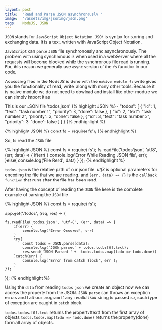 ```yaml
---
layout: post
title:  "Read and Parse JSON asynchronously "
image:  '/assets/img/jsonimg/json.png'
tags:   NodeJS, JSON
---
```


`JSON` stands for `JavaScript Object Notation`. `JSON` is syntax for storing and exchanging data. It is a text, written with JavaScript Object Notation. 

`JavaScript` can `parse` `JSON` file  synchronously and asynchronously. The problem with using synchronous is when used in a webServer where all the requests will become blocked while the synchronous file read is running. For, this reason we generally use `async` version of the `fs` function in our code. 

Accessing files in the NodeJS is done with the `native module fs` write gives you the functionality of read, write, along with many other tools. Because it is native module we do not need to dowload and install like other module we can simply import it as

This is our JSON file 'todos.json'
{% highlight JSON %}
   {
    "todos": [
        {
            "id": 1,
            "text": "task number 1",
            "priority": 3,
            "done": false
        },
        {
            "id": 2,
            "text": "task number 2",
            "priority": 3,
            "done": false
        },
        {
            "id": 3,
            "text": "task number 3",
            "priority": 3,
            "done": false
        } 
    ]
}
{% endhighlight %}

{% highlight JSON %}
const fs  = require('fs');
{% endhighlight %}

So, to read the `JSON` file 

{% highlight JSON %}
const fs  = require('fs');
    fs.readFile('todos/json', 'utf8', (err, data) => {
        if(err) {
            console.log('Error While Reading JSON file', err);
        }else{
            console.log('File Read', data)
        }
    });
{% endhighlight %}

`todos.json` is the relative path of our json file. _utf8_ is optional parameters for encoding the file that we are reading. and `(err, data) => {}` is the `callback function` that runs after the file has been read.

After having the concept of reading the `JSON` file here is the complete example of parsing the `JSON` file

{% highlight JSON %}
const fs = require('fs');

app.get('/todos', (req, res) => {

    fs.readFile('todos.json', 'utf-8', (err, data) => {
        if(err) {
            console.log('Error Occured', err)
        }
        try{
            const todos = JSON.parse(data);
            console.log('JSON parsed' + todos.todos[0].text);
            res.send('JSON Parsed ' +  todos.todos.map(todo => todo.done))
        }catch(err) {
            console.log('Error from catch Block', err );
        }
    });
});
{% endhighlight %}

Using the `data` from reading `todos.json` we create an object now we can access the property from the JSON. `JSON.parse` can throws an exception errors and halt our program if any invalid `JSON` string is passed so, such type of exception are caught in `catch` block. 

`todos.todos.[0].text` returns the property(text) from the first array of objects
`todos.todos.map(todo => todo.done)` returns the property(done) form all array of objects.


